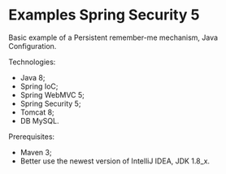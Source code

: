 # Examples Spring Security 5

Basic example of a Persistent remember-me mechanism, Java Configuration.

Technologies:
- Java 8;
- Spring IoC;
- Spring WebMVC 5;
- Spring Security 5;
- Tomcat 8;
- DB MySQL.

Prerequisites:
- Maven 3;
- Better use the newest version of IntelliJ IDEA, JDK 1.8_x.